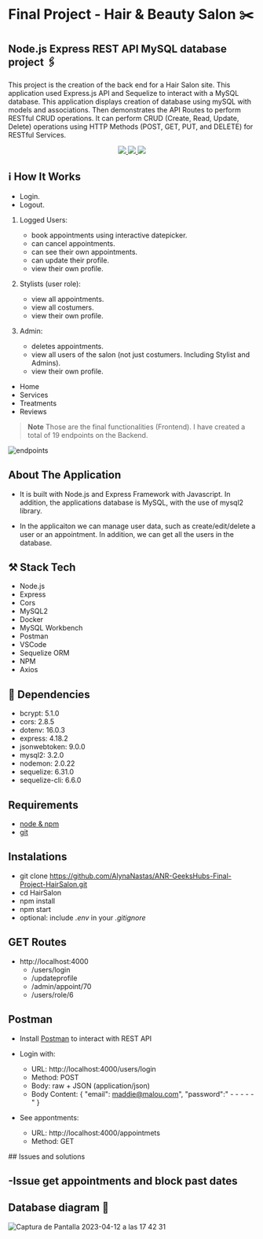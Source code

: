 # Final Project - Hair & Beauty Salon :scissors:
## Node.js Express REST API MySQL database project :paperclips:

This project is the creation of the back end for a Hair Salon site. This application used Express.js API and Sequelize to interact with a MySQL database. This application displays creation of database using mySQL with models and associations. Then demonstrates the API Routes to perform RESTful CRUD operations. It can perform CRUD (Create, Read, Update, Delete) operations using HTTP Methods (POST, GET, PUT, and DELETE) for RESTful Services.




<div align="center">
<a href="https://www.expressjs.com/">
    <img src= "https://img.shields.io/badge/express.js-%23404d59.svg?style=for-the-badge&logo=express&logoColor=%2361DAFB"/>
</a>
<a href="https://nodejs.org/es/">
    <img src= "https://img.shields.io/badge/node.js-026E00?style=for-the-badge&logo=node.js&logoColor=white"/>
</a>
<a href="https://developer.mozilla.org/es/docs/Web/JavaScript">
    <img src= "https://img.shields.io/badge/javascipt-EFD81D?style=for-the-badge&logo=javascript&logoColor=black"/>
</a>
 </div>

## ℹ️ How It Works

- Login.
- Logout.


1. Logged Users:
     - book appointments using interactive datepicker.
     - can cancel appointments.
     - can see their own appointments.
     - can update their profile.
     - view their own profile.


2. Stylists (user role):
     - view all appointments.
     - view all costumers.
     - view their own profile.
    


3. Admin:
     - deletes appointments.
     - view all users of the salon (not just costumers. Including Stylist and Admins).
     - view their own profile.


- Home
- Services
- Treatments
- Reviews

> **Note**
> Those are the final functionalities (Frontend). I have created a total of 19 endpoints on the Backend.


![endpoints](https://user-images.githubusercontent.com/121962750/236151029-4a2933f9-595b-4d06-8f90-d4b99e188713.png)


## About The Application

  - It is built with Node.js and Express Framework with Javascript. In addition, the applications database is MySQL, with the use of mysql2 library.

  - In the applicaiton we can manage user data, such as create/edit/delete a user or an appointment. In addition, we can get all the users in the database.




## ⚒️ Stack Tech

- Node.js
- Express
- Cors
- MySQL2
- Docker
- MySQL Workbench
- Postman
- VSCode
- Sequelize ORM
- NPM
- Axios


## 	:round_pushpin: Dependencies

 - bcrypt: 5.1.0
 - cors: 2.8.5
 - dotenv: 16.0.3
 - express: 4.18.2
 - jsonwebtoken: 9.0.0
 - mysql2: 3.2.0
 - nodemon: 2.0.22
 - sequelize: 6.31.0
 - sequelize-cli: 6.6.0

## Requirements

 - [node & npm](https://nodejs.org/en)
 - [git](https://www.robinwieruch.de/git-essential-commands/)

## Instalations

- git clone https://github.com/AlynaNastas/ANR-GeeksHubs-Final-Project-HairSalon.git
- cd HairSalon
- npm install
- npm start
- optional: include _.env_ in your _.gitignore_

## GET Routes

- http://localhost:4000
  - /users/login
  - /updateprofile
  - /admin/appoint/70
  - /users/role/6

## Postman

- Install [Postman](https://www.postman.com/downloads/) to interact with REST API
- Login with:
  - URL: http://localhost:4000/users/login
  - Method: POST
  - Body: raw + JSON (application/json)
  - Body Content: {  "email": maddie@malou.com", "password":" - - - - - " }

- See appontments:
  - URL: http://localhost:4000/appointmets
  - Method: GET


## Issues and solutions

## -Issue get appointments and block past dates






 ## Database diagram :memo:

![Captura de Pantalla 2023-04-12 a las 17 42 31](https://user-images.githubusercontent.com/121962750/236038206-f7e40df0-c1a1-47b3-b609-d7e5d94ddb68.png)


